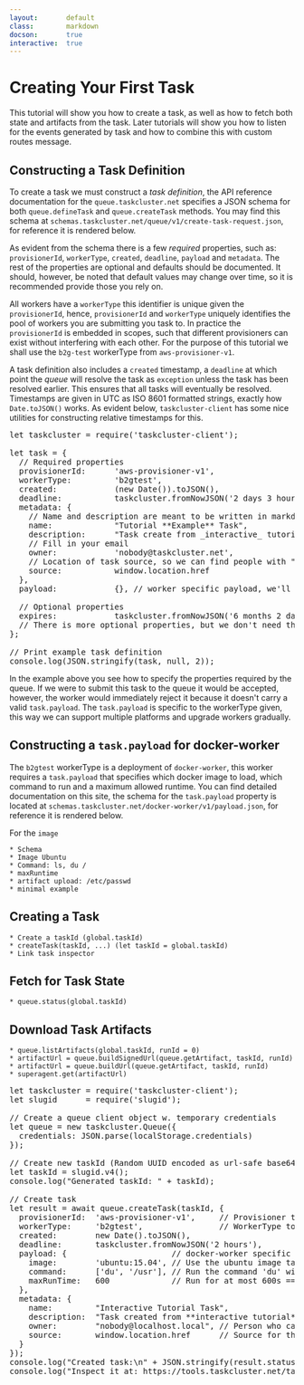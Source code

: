 ```yaml
---
layout:       default
class:        markdown
docson:       true
interactive:  true
---
```


Creating Your First Task
========================

This tutorial will show you how to create a task, as well as how to fetch
both state and artifacts from the task. Later tutorials will show you how to
listen for the events generated by task and how to combine this with custom
routes message.


Constructing a Task Definition
------------------------------

To create a task we must construct a _task definition_, the API reference
documentation for the `queue.taskcluster.net` specifies a JSON schema for both
`queue.defineTask` and `queue.createTask` methods. You may find this schema at
`schemas.taskcluster.net/queue/v1/create-task-request.json`, for reference it
is rendered below.

<div data-render-schema="http://schemas.taskcluster.net/queue/v1/create-task-request.json#"></div>

As evident from the schema there is a few _required_ properties, such as:
`provisionerId`, `workerType`, `created`, `deadline`, `payload` and `metadata`.
The rest of the properties are optional and defaults should be documented.
It should, however, be noted that default values may change over time, so it
is recommended provide those you rely on.

All workers have a `workerType` this identifier is unique given the
`provisionerId`, hence, `provisionerId` and `workerType` uniquely identifies
the pool of workers you are submitting you task to. In practice the
`provisionerId` is embedded in scopes, such that different provisioners can
exist without interfering with each other. For the purpose of this tutorial we
shall use the `b2g-test` workerType from `aws-provisioner-v1`.

A task definition also includes a `created` timestamp, a `deadline` at which
point the _queue_ will resolve the task as `exception` unless the task has been
resolved earlier. This ensures that all tasks will eventually be resolved.
Timestamps are given in UTC as ISO 8601 formatted strings, exactly how
`Date.toJSON()` works. As evident below, `taskcluster-client` has some nice
utilities for constructing relative timestamps for this.

<pre data-plugin="interactive-example">
let taskcluster = require('taskcluster-client');

let task = {
  // Required properties
  provisionerId:      'aws-provisioner-v1',
  workerType:         'b2gtest',
  created:            (new Date()).toJSON(),
  deadline:           taskcluster.fromNowJSON('2 days 3 hours'),
  metadata: {
    // Name and description are meant to be written in markdown
    name:             "Tutorial **Example** Task",
    description:      "Task create from _interactive_ tutorials",
    // Fill in your email
    owner:            'nobody@taskcluster.net',
    // Location of task source, so we can find people with "git blame"
    source:           window.location.href
  },
  payload:            {}, // worker specific payload, we'll add it later

  // Optional properties
  expires:            taskcluster.fromNowJSON('6 months 2 days'),
  // There is more optional properties, but we don't need them here.
};

// Print example task definition
console.log(JSON.stringify(task, null, 2));
</pre>

In the example above you see how to specify the properties required by the
queue. If we were to submit this task to the queue it would be accepted,
however, the worker would immediately reject it because it doesn't carry a
valid `task.payload`. The `task.payload` is specific to the workerType given,
this way we can support multiple platforms and upgrade workers gradually.


Constructing a `task.payload` for docker-worker
-----------------------------------------------

The `b2gtest` workerType is a deployment of `docker-worker`, this worker
requires a `task.payload` that specifies which docker image to load, which
command to run and a maximum allowed runtime. You can find detailed
documentation on this site, the schema for the `task.payload` property is
located at `schemas.taskcluster.net/docker-worker/v1/payload.json`, for
reference it is rendered below.

<div data-render-schema="http://schemas.taskcluster.net/docker-worker/v1/payload.json"></div>

For the `image`


    * Schema
    * Image Ubuntu
    * Command: ls, du /
    * maxRuntime
    * artifact upload: /etc/passwd
    * minimal example



Creating a Task
---------------
    * Create a taskId (global.taskId)
    * createTask(taskId, ...) (let taskId = global.taskId)
    * Link task inspector


Fetch for Task State
--------------------
    * queue.status(global.taskId)


Download Task Artifacts
-----------------------
    * queue.listArtifacts(global.taskId, runId = 0)
    * artifactUrl = queue.buildSignedUrl(queue.getArtifact, taskId, runId)
    * artifactUrl = queue.buildUrl(queue.getArtifact, taskId, runId)
    * superagent.get(artifactUrl)


<pre data-plugin="interactive-example">
let taskcluster = require('taskcluster-client');
let slugid      = require('slugid');

// Create a queue client object w. temporary credentials
let queue = new taskcluster.Queue({
  credentials: JSON.parse(localStorage.credentials)
});

// Create new taskId (Random UUID encoded as url-safe base64)
let taskId = slugid.v4();
console.log("Generated taskId: " + taskId);

// Create task
let result = await queue.createTask(taskId, {
  provisionerId:  'aws-provisioner-v1',     // Provisioner to find worker under
  workerType:     'b2gtest',                // WorkerType to run task on
  created:        new Date().toJSON(),
  deadline:       taskcluster.fromNowJSON('2 hours'),
  payload: {                      // docker-worker specific payload
    image:        'ubuntu:15.04', // Use the ubuntu image tag 15.04
    command:      ['du', '/usr'], // Run the command 'du' with argument '/usr'
    maxRunTime:   600             // Run for at most 600s == 10min
  },
  metadata: {
    name:         "Interactive Tutorial Task",
    description:  "Task created from **interactive tutorial**...",
    owner:        "nobody@localhost.local", // Person who caused this task
    source:       window.location.href      // Source for the task definition
  }
});
console.log("Created task:\n" + JSON.stringify(result.status, null, 2));
console.log("Inspect it at: https://tools.taskcluster.net/task-inspector/#" + taskId);
</pre>


